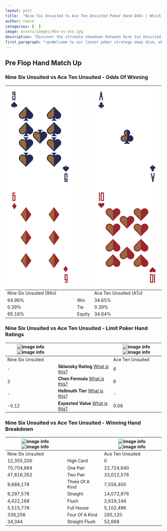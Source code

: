 ```yaml
---
layout: post
title:  "Nine Six Unsuited Vs Ace Ten Unsuited Poker Hand Odds | Which Is The Better Hand In Poker? A Complete Guide"
author: reece
categories: [  ]
image: assets/images/96o-vs-ato.jpg
description: "Discover the ultimate showdown between Nine Six Unsuited and Ace Ten Unsuited in poker! Uncover the odds, strategies, and scenarios where one hand triumphs over the other. Get ready to up your poker game with this thrilling analysis."
first_paragraph: "<p>Welcome to our latest poker strategy deep dive, where we're pitting two distinct hands against each other in a high-stakes showdown: Nine Six Unsuited vs Ace Ten Unsuited.</p><p>In the dynamic world of poker, every decision counts, and knowing which hand holds the upper hand is key to your success at the table.</p><p>In this article, we'll dissect these two hands, explore the scenarios where one dominates the other, and equip you with the knowledge to make strategic choices that can tip the odds in your favor.</p><p>Get ready to unravel the intriguing dynamics of these poker hands and elevate your game to new heights.</p>"
---
```




[comment]: # (sp0)

## Pre Flop Hand Match Up

<div class="table hand-ratings" markdown="1"> 



### Nine Six Unsuited vs Ace Ten Unsuited - Odds Of Winning


    
| ![image info](assets/images/hand1/9.png) ![image info](assets/images/hand1/6o.png) |  | ![image info](assets/images/hand2/a.png) ![image info](assets/images/hand2/to.png) |
| -------- | -------- | -------- |
| Nine Six Unsuited (96o) |  | Ace Ten Unsuited (ATo) |
| 64.96% | Win | 34.65% |
| 0.39% | Tie | 0.39% |
| 65.16% | Equity | 34.84% |




[comment]: # (sp1)



### Nine Six Unsuited vs Ace Ten Unsuited - Limit Poker Hand Ratings


    
| ![image info](https://www.riverpairs.com/assets/images/hand1/9.png) ![image info](https://www.riverpairs.com/assets/images/hand1/6o.png) |  | ![image info](https://www.riverpairs.com/assets/images/hand2/a.png) ![image info](https://www.riverpairs.com/assets/images/hand2/to.png) |
| -------- | -------- | -------- |
| Nine Six Unsuited |  | Ace Ten Unsuited |
| - | **Sklansky Rating** [What is this?](/sklansky-rating-explained) | 6 |
| 2 | **Chen Formula** [What is this?](/chen-formula-explained) | 6 |
| - | **Hellmuth Tier** [What is this?](/Hellmuth-tier-explained) | - |
| -0.12 | **Expected Value** [What is this?](/expected-value-explained) | 0.08 |




[comment]: # (sp2)



### Nine Six Unsuited vs Ace Ten Unsuited - Winning Hand Breakdown


    
| ![image info](https://www.riverpairs.com/assets/images/hand1/9.png) ![image info](https://www.riverpairs.com/assets/images/hand1/6o.png) |  | ![image info](https://www.riverpairs.com/assets/images/hand2/a.png) ![image info](https://www.riverpairs.com/assets/images/hand2/to.png) |
| -------- | -------- | -------- |
| Nine Six Unsuited |  | Ace Ten Unsuited |
| 12,355,200 | High Card | 0 |
| 70,704,864 | One Pair | 22,724,640 |
| 47,816,352 | Two Pair | 33,012,576 |
| 9,688,176 | Three Of A Kind | 7,556,400 |
| 9,297,576 | Straight | 14,072,976 |
| 4,422,168 | Flush | 2,619,144 |
| 5,515,776 | Full House | 5,102,496 |
| 338,256 | Four Of A Kind | 285,120 |
| 34,344 | Straight Flush | 52,668 |




[comment]: # (sp3)



</div>

[comment]: # (sp4)



[comment]: # (sp5)

